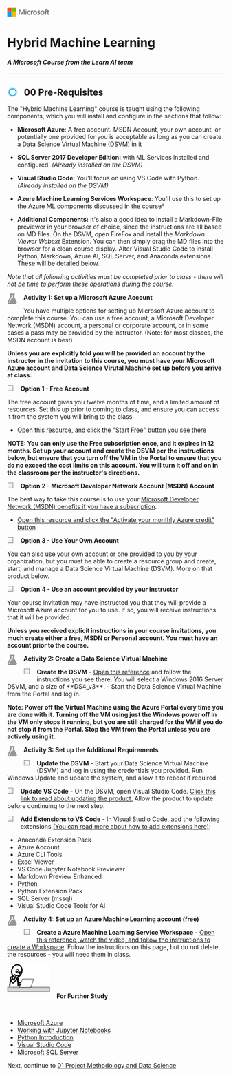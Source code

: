 ![](graphics/microsoftlogo.png)

# Hybrid Machine Learning

#### <i>A Microsoft Course from the Learn AI team</i>

<p style="border-bottom: 1px solid lightgrey;"></p>

<h2><img style="float: left; margin: 0px 15px 15px 0px;" src="./graphics/cortanalogo.png">00 Pre-Requisites</h2>

The "Hybrid Machine Learning" course is taught using the following components, which you will install and configure in the sections that follow:

- **Microsoft Azure**: A free account. MSDN Account, your own account, or potentially one provided for you is acceptable as long as you can create a Data Science Virtual Machine (DSVM) in it

- **SQL Server 2017 Developer Edition:** with ML Services installed and configured. *(Already installed on the DSVM)*

- **Visual Studio Code**: You'll focus on using VS Code with Python. *(Already installed on the DSVM)*

- **Azure Machine Learning Services Workspace**: You'll use this to set up the Azure ML components discussed in the course*

- **Additional Components:** It's also a good idea to install a Markdown-File previewer in your browser of choice, since the instructions are all based on MD files. On the DSVM, open FireFox and install the *Markdown Viewer Webext* Extension. You can then simply drag the MD files into the browser for a clean course display. Alter Visual Studio Code to install Python, Markdown, Azure AI, SQL Server, and Anaconda extensions. These will be detailed below.

*Note that all following activities must be completed prior to class - there will not be time to perform these operations during the course.*

<p><img style="float: left; margin: 0px 15px 15px 0px;" src="./graphics/aml-logo.png"><b>Activity 1: Set up a Microsoft Azure Account</b></p>

You have multiple options for setting up Microsoft Azure account to complete this course. You can use a free account, a Microsoft Developer Network (MSDN) account, a personal or corporate account, or in some cases a pass may be provided by the instructor. (Note: for most classes, the MSDN account is best)

**Unless you are explicitly told you will be provided an account by the instructor in the invitation to this course, you must have your Microsoft Azure account and Data Science Virutal Machine set up before you arrive at class.**

<p><img style="float: left; margin: 0px 15px 15px 0px;" src="./graphics/checkbox.png"><b>Option 1 - Free Account</b></p>

The free account gives you twelve months of time, and a limited amount of resources. Set this up prior to coming to class, and ensure you can access it from the system you will bring to the class.

- [Open this resource, and click the "Start Free" button you see there](https://azure.microsoft.com/en-us/free/)

**NOTE: You can only use the Free subscription once, and it expires in 12 months. Set up your account and create the DSVM per the instructions below, but ensure that you turn off the VM in the Portal to ensure that you do no exceed the cost limits on this account. You will turn it off and on in the classroom per the instructor's directions.**

<p><img style="float: left; margin: 0px 15px 15px 0px;" src="./graphics/checkbox.png"><b>Option 2 - Microsoft Developer Network Account (MSDN) Account</b></p>

The best way to take this course is to use your [Microsoft Developer Network (MSDN) benefits if you have a subscription](https://marketplace.visualstudio.com/subscriptions).

- [Open this resource and click the "Activate your monthly Azure credit" button](https://azure.microsoft.com/en-us/pricing/member-offers/credit-for-visual-studio-subscribers/)

<p><img style="float: left; margin: 0px 15px 15px 0px;" src="./graphics/checkbox.png"><b>Option 3 - Use Your Own Account</b></p>

You can also use your own account or one provided to you by your organization, but you must be able to create a resource group and create, start, and manage a Data Science Virtual Machine (DSVM). More on that product below.

<p><img style="float: left; margin: 0px 15px 15px 0px;" src="./graphics/checkbox.png"><b>Option 4 - Use an account provided by your instructor</b></p>

Your course invitation may have instructed you that they will provide a Microsoft Azure account for you to use. If so, you will receive instructions that it will be provided.

**Unless you received explicit instructions in your course invitations, you much create either a free, MSDN or Personal account. You must have an account prior to the course.**

<p><img style="float: left; margin: 0px 15px 15px 0px;" src="./graphics/aml-logo.png"><b>Activity 2: Create a Data Science Virtual Machine</b></p>

<p><img style="float: left; margin: 0px 15px 15px 0px;" src="./graphics/checkbox.png"><b>Create the DSVM</b> - <a href="https://docs.microsoft.com/en-us/azure/machine-learning/data-science-virtual-machine/provision-vm" target=_blank>Open this reference</a> and follow the instructions you see there. You will select a Windows 2016 Server DSVM, and a size of **DS4_v3**.
- Start the Data Science Virtual Machine from the Portal and log in.

**Note: Power off the Virtual Machine using the Azure Portal every time you are done with it. Turning off the VM using just the Windows power off in the VM only stops it running, but you are still charged for the VM if you do not stop it from the Portal. Stop the VM from the Portal unless you are actively using it.**

<p><img style="float: left; margin: 0px 15px 15px 0px;" src="./graphics/aml-logo.png"><b>Activity 3: Set up the Additional Requirements</b></p>

<p><img style="float: left; margin: 0px 15px 15px 0px;" src="./graphics/checkbox.png"><b>Update the DSVM</b> - Start your Data Science Virtual Machine (DSVM) and log in using the credentials you provided. Run Windows Update and update the system, and allow it to reboot if required.

<p><img style="float: left; margin: 0px 15px 15px 0px;" src="./graphics/checkbox.png"><b>Update VS Code</b> - On the DSVM, open Visual Studio Code. <a href="https://code.visualstudio.com/docs/setup/setup-overview#_update-cadence" target= _blank>Click this link to read about updating the product.</a> Allow the product to update before continuing to the next step.

<p><img style="float: left; margin: 0px 15px 15px 0px;" src="./graphics/checkbox.png"><b>Add Extensions to VS Code</b> - In Visual Studio Code, add the following extensions <a href="https://code.visualstudio.com/docs/setup/setup-overview#_extensions" target=_blank>(You can read more about how to add extensions here)</a>:

- Anaconda Extension Pack
- Azure Account
- Azure CLI Tools
- Excel Viewer
- VS Code Jupyter Notebook Previewer
- Markdown Preview Enhanced
- Python
- Python Extension Pack
- SQL Server (mssql)
- Visual Studio Code Tools for AI

<p><img style="float: left; margin: 0px 15px 15px 0px;" src="./graphics/aml-logo.png"><b>Activity 4: Set up an Azure Machine Learning account (free)</b></p>

<p><img style="float: left; margin: 0px 15px 15px 0px;" src="./graphics/checkbox.png"><b>Create a Azure Machine Learning Service Workspace</b> - <a href="https://docs.microsoft.com/en-us/azure/machine-learning/service/quickstart-get-started" target=_blank>Open this reference, watch the video, and follow the instructions to create a Workspace</a>. Folow the instructions on this page, but do not delete the resources - you will need them in class.

<p><img style="margin: 0px 15px 15px 0px;" src="./graphics/thinking.jpg"><b>For Further Study</b></p>

<br>

- [Microsoft Azure](https://docs.microsoft.com/en-us/learn/paths/azure-fundamentals/)
- [Working with Jupyter Notebooks](https://notebooks.azure.com/Microsoft/libraries/samples)
- [Python Introduction](https://notebooks.azure.com/Microsoft/libraries/samples/html/Introduction%20to%20Python.ipynb)
- [Visual Studio Code](https://code.visualstudio.com/docs/getstarted/introvideos)
- [Microsoft SQL Server](https://docs.microsoft.com/en-us/sql/relational-databases/database-engine-tutorials?view=sql-server-2017)

Next, continue to <a href="01%20Project%20Methodology%20and%20Data%20Science.md" target="_blank">01 Project Methodology and Data Science</a>